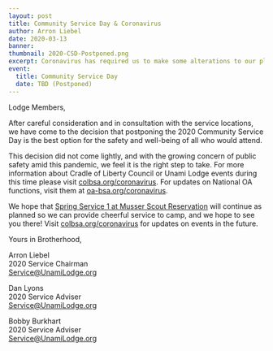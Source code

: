 ```yaml
---
layout: post
title: Community Service Day & Coronavirus
author: Arron Liebel
date: 2020-03-13
banner:
thumbnail: 2020-CSD-Postponed.png
excerpt: Coronavirus has required us to make some alterations to our plans, and we want to keep you apprised.
event:
  title: Community Service Day
  date: TBD (Postponed)
---
```


Lodge Members,

After careful consideration and in consultation with the service locations, we have come to the decision that postponing the 2020 Community Service Day is the best option for the safety and well-being of all who would attend. 

This decision did not come lightly, and with the growing concern of public safety amid this pandemic, we feel it is the right step to take. For more information about Cradle of Liberty Council or Unami Lodge events during this time please visit [colbsa.org/coronavirus](https://colbsa.org/coronavirus). For updates on National OA functions, visit them at [oa-bsa.org/coronavirus](http://oa-bsa.org/coronavirus).

We hope that [Spring Service 1 at Musser Scout Reservation](/news/2020-Spring-Service-1) will continue as planned so we can provide cheerful service to camp, and we hope to see you there! Visit [colbsa.org/coronavirus](https://colbsa.org/coronavirus) for updates on events in the future.

Yours in Brotherhood,

Arron Liebel  
2020 Service Chairman  
[Service@UnamiLodge.org](/contact?recipient=service)

Dan Lyons  
2020 Service Adviser  
[Service@UnamiLodge.org](/contact?recipient=service)

Bobby Burkhart  
2020 Service Adviser  
[Service@UnamiLodge.org](/contact?recipient=service)
